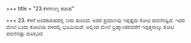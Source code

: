 +++
title = "23 ಕೆಳಗಣಣ್ಡ ಕಟಾಹ"

+++
23. ಕೆಳಗೆ ಅಂಡಕಟಾಹದಲ್ಲಿ ನೀರು ತುಂಬಿದೆ. ಅದರ ಪ್ರಮಾಣವು ಇಪ್ಪತ್ತೈದು ಕೋಟಿ ಪವಣಿನಷ್ಟಿದೆ. ಇದರ ಮೇಲೆ ಒಂದು ಕೋಟಿಯ ದಳದಲ್ಲಿ ಭೂಮಿಯಿದೆ. ಅಲ್ಲಿಂದ ಮೇಲೆ ಬ್ರಹ್ಮಾಂಡದವರೆಗೆ ಇಪ್ಪತ್ತನಾಲ್ಕು ಕೋಟಿ ಪವಣಿನಷ್ಟು ದೂರವಿದೆ.